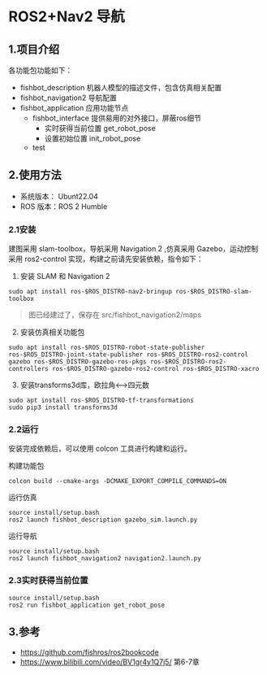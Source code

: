 # ROS2+Nav2 导航 

## 1.项目介绍

各功能包功能如下：
- fishbot_description 机器人模型的描述文件，包含仿真相关配置
- fishbot_navigation2 导航配置
- fishbot_application 应用功能节点
    - fishbot_interface  提供易用的对外接口，屏蔽ros细节
        - 实时获得当前位置 get_robot_pose
        - 设置初始位置 init_robot_pose
    - test

## 2.使用方法   

- 系统版本： Ubunt22.04
- ROS 版本：ROS 2 Humble

### 2.1安装

建图采用 slam-toolbox，导航采用 Navigation 2 ,仿真采用 Gazebo，运动控制采用 ros2-control 实现，构建之前请先安装依赖，指令如下：

1. 安装 SLAM 和 Navigation 2

```
sudo apt install ros-$ROS_DISTRO-nav2-bringup ros-$ROS_DISTRO-slam-toolbox
```
> 图已经建过了，保存在 src/fishbot_navigation2/maps

2. 安装仿真相关功能包

```
sudo apt install ros-$ROS_DISTRO-robot-state-publisher  ros-$ROS_DISTRO-joint-state-publisher ros-$ROS_DISTRO-ros2-control gazebo ros-$ROS_DISTRO-gazebo-ros-pkgs ros-$ROS_DISTRO-ros2-controllers ros-$ROS_DISTRO-gazebo-ros2-control ros-$ROS_DISTRO-xacro 
```

3. 安装transforms3d库，欧拉角<-->四元数

```
sudo apt install ros-$ROS_DISTRO-tf-transformations
sudo pip3 install transforms3d
```

### 2.2运行

安装完成依赖后，可以使用 colcon 工具进行构建和运行。

构建功能包

```
colcon build --cmake-args -DCMAKE_EXPORT_COMPILE_COMMANDS=ON
```

运行仿真

```
source install/setup.bash
ros2 launch fishbot_description gazebo_sim.launch.py
```

运行导航

```
source install/setup.bash
ros2 launch fishbot_navigation2 navigation2.launch.py
```

### 2.3实时获得当前位置
```
source install/setup.bash
ros2 run fishbot_application get_robot_pose
```

## 3.参考

- https://github.com/fishros/ros2bookcode
- https://www.bilibili.com/video/BV1gr4y1Q7j5/ 第6-7章